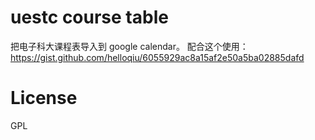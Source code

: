 # uestc course table
把电子科大课程表导入到 google calendar。
配合这个使用：
https://gist.github.com/helloqiu/6055929ac8a15af2e50a5ba02885dafd
# License
GPL